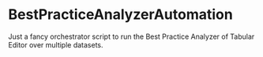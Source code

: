 # BestPracticeAnalyzerAutomation
Just a fancy orchestrator script to run the Best Practice Analyzer of Tabular Editor over multiple datasets.

